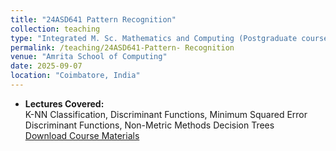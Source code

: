 ```yaml
---
title: "24ASD641 Pattern Recognition"
collection: teaching
type: "Integrated M. Sc. Mathematics and Computing (Postgraduate course)"
permalink: /teaching/24ASD641-Pattern- Recognition
venue: "Amrita School of Computing"
date: 2025-09-07
location: "Coimbatore, India"
---
```


- **Lectures Covered:**  
  K-NN Classification, Discriminant Functions, Minimum Squared Error Discriminant Functions, Non-Metric Methods Decision Trees  
  [Download Course Materials](/files/Non_Metric_Methods_Decision_Trees_Slides.pdf)

